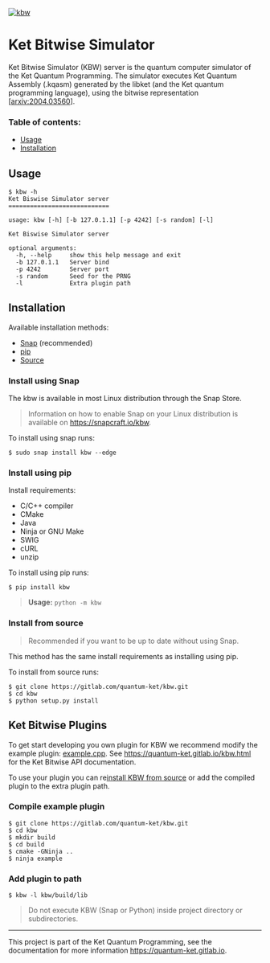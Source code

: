 [![kbw](https://snapcraft.io//kbw/badge.svg)](https://snapcraft.io/kbw)

# Ket Bitwise Simulator

Ket Bitwise Simulator (KBW) server is the quantum computer simulator of the Ket
Quantum Programming. The simulator executes Ket Quantum Assembly (.kqasm)
generated by the libket (and the Ket quantum programming language), using the
bitwise representation [[arxiv:2004.03560](https://arxiv.org/abs/2004.03560)]. 

### Table of contents:

* [Usage](##usage)  
* [Installation](##installation)

## Usage

```shell
$ kbw -h
Ket Biswise Simulator server
============================

usage: kbw [-h] [-b 127.0.1.1] [-p 4242] [-s random] [-l]

Ket Biswise Simulator server

optional arguments:
  -h, --help     show this help message and exit
  -b 127.0.1.1   Server bind
  -p 4242        Server port
  -s random      Seed for the PRNG
  -l             Extra plugin path
```

## Installation

Available installation methods:

* [Snap](###install-using-snap) (recommended)
* [pip](###install-using-pip)
* [Source](###install-from-source)

### Install using Snap

The kbw is available in most Linux distribution through the Snap Store.

> Information on how to enable Snap on your Linux distribution is available on
> https://snapcraft.io/kbw.

To install using snap runs:
```shell
$ sudo snap install kbw --edge
```

### Install using pip

Install requirements:

* C/C++ compiler
* CMake 
* Java
* Ninja or GNU Make
* SWIG
* cURL
* unzip

To install using pip runs:
```shell
$ pip install kbw
```

> **Usage:** `python -m kbw`

### Install from source 

> Recommended if you want to be up to date without using Snap.

This method has the same install requirements as installing using pip.

To install from source runs:
```shell
$ git clone https://gitlab.com/quantum-ket/kbw.git
$ cd kbw
$ python setup.py install
```

## Ket Bitwise Plugins

To get start developing you own plugin for KBW we recommend modify the example
plugin: [example.cpp](plugin/example.cpp).  See
https://quantum-ket.gitlab.io/kbw.html for the Ket Bitwise API documentation.

To use your plugin you can re[install KBW from source](###install-from-source)
or add the compiled plugin to the extra plugin path.

### Compile example plugin

```shell
$ git clone https://gitlab.com/quantum-ket/kbw.git
$ cd kbw
$ mkdir build
$ cd build 
$ cmake -GNinja ..
$ ninja example
```

### Add plugin to path

```shell
$ kbw -l kbw/build/lib
```

> Do not execute KBW (Snap or Python) inside project directory or subdirectories.  

-----------

This project is part of the Ket Quantum Programming, see the documentation for
more information https://quantum-ket.gitlab.io.